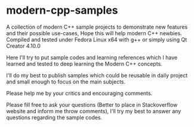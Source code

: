# modern-cpp-samples
A collection of modern C++ sample projects to demonstrate new features and their possible use-cases, Hope this will help modern C++ newbies. Compiled and tested under Fedora Linux x64 with g++ or simply using Qt Creator 4.10.0


Here I'll try to put sample codes and learning references which I have learned and tested to deep learning the Modern C++ concepts.

I'll do my best to publish samples which could be reusable in daily project and small enough to focus on the main subjects.

Please help me by your critics and encouraging comments.

Please fill free to ask your questions (Better to place in Stackoverflow website and inform me throw comments),
I'll try my best to answer any questions regarding the sample codes.
